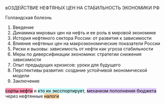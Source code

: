 вОЗДЕЙСТВИЕ НЕФТЯНЫХ ЦЕН НА СТАБИЛЬНОСТЬ ЭКОНОМИКИ РФ 

Голландская болезнь 
1. Введение
2. Динамика мировых цен на нефть и ее роль в мировой экономике
3. История нефтяного сектора России: от развития к зависимости
4. Влияние нефтяных цен на макроэкономические показатели России
5. Риски и вызовы: зависимость от нефти как угроза стабильности
6. Меры по диверсификации экономики: стратегии снижения зависимости
7. Опыт предыдущих кризисов: уроки для будущего
8. Перспективы развития: создание устойчивой экономической модели
9. Заключение

<mark style="background: #FF5582A6;">сорты нефти</mark> и <mark style="background: #ABF7F7A6;">кто их эксспортирует</mark>, <mark style="background: #D2B3FFA6;">механизм пополнения бюджета</mark> через нефтянные <mark style="background: #FFB86CA6;">налоги </mark>

